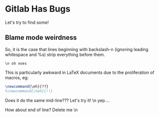 Gitlab Has Bugs
===============

Let's try to find some!

## Blame mode weirdness ##
So, it is the case that lines beginning with backslash-n (ignoring leading whitespace and %s) strip everything before
them.
```
\n oh noes
```
This is particularly awkward in LaTeX documents due to the proliferation of macros, eg:
```latex
\newcommand{\eh}{??}
%\newcommand{\heh}{!!}
```

Does it do the same mid-line???
Let's try it! \n yep....

How about end of line?
Delete me \n
